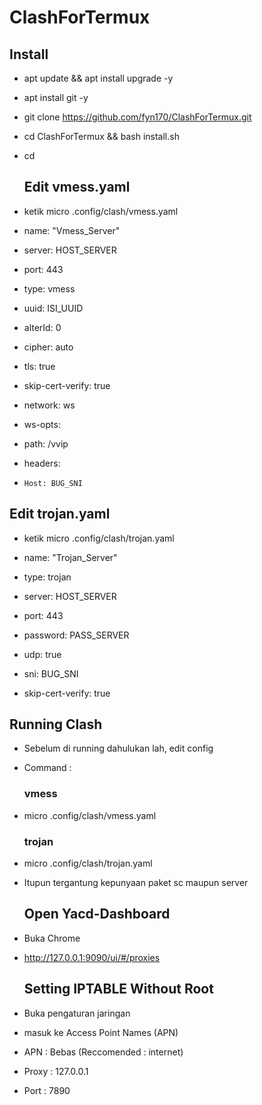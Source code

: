 # ClashForTermux

  ## Install
- apt update && apt install upgrade -y

- apt install git -y

- git clone https://github.com/fyn170/ClashForTermux.git

- cd ClashForTermux && bash install.sh

- cd

  ## Edit vmess.yaml
- ketik micro .config/clash/vmess.yaml

 - name: "Vmess_Server"
 - server: HOST_SERVER
 - port: 443
 - type: vmess
 - uuid: ISI_UUID
 - alterId: 0
 - cipher: auto
 - tls: true
 - skip-cert-verify: true
 - network: ws
 - ws-opts:
 -   path: /vvip
 -   headers:
 -     Host: BUG_SNI
    
  ## Edit trojan.yaml
- ketik micro .config/clash/trojan.yaml

 - name: "Trojan_Server"
 - type: trojan
 - server: HOST_SERVER
 - port: 443
 - password: PASS_SERVER
 - udp: true
 - sni: BUG_SNI
 - skip-cert-verify: true
    
  ## Running Clash
- Sebelum di running dahulukan lah, edit config
- Command :

  ### vmess
- micro .config/clash/vmess.yaml

  ### trojan
- micro .config/clash/trojan.yaml

- Itupun tergantung kepunyaan paket sc maupun server

  ## Open Yacd-Dashboard
- Buka Chrome
- http://127.0.0.1:9090/ui/#/proxies

  ## Setting IPTABLE Without Root
- Buka pengaturan jaringan
- masuk ke Access Point Names (APN)
- APN : Bebas (Reccomended : internet)
- Proxy : 127.0.0.1
- Port : 7890
